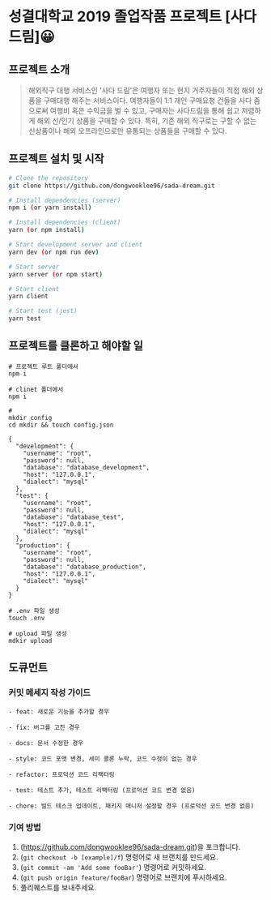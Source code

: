 # 성결대학교 2019 졸업작품 프로젝트 [사다드림]😀

## 프로젝트 소개

>해외직구 대행 서비스인 '사다 드림'은 여행자 또는 현지 거주자들이 직접 해외 상품을 구매대행 해주는 서비스이다. 여행자들이 1:1 개인 구매요청 건들을 사다 줌으로써 여행비 혹은 수익금을 벌 수 있고, 구매자는 사다드림을 통해 쉽고 저렴하게 해외 신/인기 상품을 구매할 수 있다. 특히, 기존 해외 직구로는 구할 수 없는 신상품이나 해외 오프라인으로만 유통되는 상품들을 구매할 수 있다. 

## 프로젝트 설치 및 시작

```bash
# Clone the repository
git clone https://github.com/dongwooklee96/sada-dream.git

# Install dependencies (server)
npm i (or yarn install)

# Install dependencies (client)
yarn (or npm install)

# Start development server and client
yarn dev (or npm run dev)

# Start server
yarn server (or npm start)

# Start client
yarn client 

# Start test (jest)
yarn test

```

## 프로젝트를 클론하고 해야할 일

```
# 프로젝트 루트 폴더에서
npm i 

# clinet 폴더에서 
npm i

#
mkdir config
cd mkdir && touch config.json

{
  "development": {
    "username": "root",
    "password": null,
    "database": "database_development",
    "host": "127.0.0.1",
    "dialect": "mysql"
  },
  "test": {
    "username": "root",
    "password": null,
    "database": "database_test",
    "host": "127.0.0.1",
    "dialect": "mysql"
  },
  "production": {
    "username": "root",
    "password": null,
    "database": "database_production",
    "host": "127.0.0.1",
    "dialect": "mysql"
  }
}

# .env 파일 생성
touch .env

# upload 파일 생성
mdkir upload

```


## 도큐먼트

### 커밋 메세지 작성 가이드

```
- feat: 새로운 기능을 추가할 경우 

- fix: 버그를 고친 경우 

- docs: 문서 수정한 경우 

- style: 코드 포맷 변경, 세미 콜론 누락, 코드 수정이 없는 경우 

- refactor: 프로덕션 코드 리팩터링 

- test: 테스트 추가, 테스트 리팩터링 (프로덕션 코드 변경 없음) 

- chore: 빌드 테스크 업데이트, 패키지 매니저 설정할 경우 (프로덕션 코드 변경 없음) 
```

### 기여 방법

1. (<https://github.com/dongwooklee96/sada-dream.git>)을 포크합니다.
2. (`git checkout -b [example]/f`) 명령어로 새 브랜치를 만드세요.
3. (`git commit -am 'Add some fooBar'`) 명령어로 커밋하세요.
4. (`git push origin feature/fooBar`) 명령어로 브랜치에 푸시하세요. 
5. 풀리퀘스트를 보내주세요.
